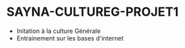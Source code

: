 # SAYNA-CULTUREG-PROJET1
* Initation à la culture Générale  
* Entrainement sur les bases d'internet

